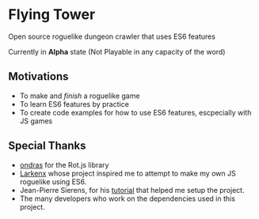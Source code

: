 # Flying Tower
Open source roguelike dungeon crawler that uses ES6 features

Currently in **Alpha** state (Not Playable in any capacity of the word)
## Motivations
- To make and *finish* a roguelike game
- To learn ES6 features by practice
- To create code examples for how to use ES6 features, escpecially with JS games
## Special Thanks
- [ondras](https://github.com/ondras) for the Rot.js library
- [Larkenx](https://github.com/Larkenx) whose project inspired me to attempt to make my own JS roguelike using ES6.
- Jean-Pierre Sierens, for his [tutorial](http://jpsierens.com/use-es6-right-now/) that helped me setup the project.
- The many developers who work on the dependencies used in this project.

